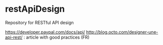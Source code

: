 # restApiDesign
Repository for RESTful API design

https://developer.paypal.com/docs/api/
http://blog.octo.com/designer-une-api-rest/ : article with good practices (FR)


